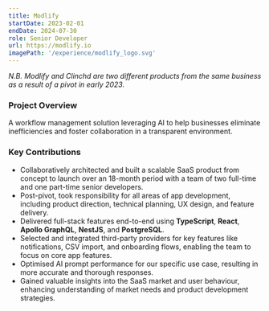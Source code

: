 ```yaml
---
title: Modlify
startDate: 2023-02-01
endDate: 2024-07-30
role: Senior Developer
url: https://modlify.io
imagePath: '/experience/modlify_logo.svg'
---
```


_N.B. Modlify and Clinchd are two different products from the same business as a result of a pivot in early 2023._

### Project Overview

A workflow management solution leveraging AI to help businesses eliminate inefficiencies and foster collaboration in a transparent environment.

### Key Contributions
- Collaboratively architected and built a scalable SaaS product from concept to launch over an 18-month period with a team of two full-time and one part-time senior developers.
- Post-pivot, took responsibility for all areas of app development, including product direction, technical planning, UX design, and feature delivery.
- Delivered full-stack features end-to-end using __TypeScript__, __React__, __Apollo GraphQL__, __NestJS__, and __PostgreSQL__.
- Selected and integrated third-party providers for key features like notifications, CSV import, and onboarding flows, enabling the team to focus on core app features.
- Optimised AI prompt performance for our specific use case, resulting in more accurate and thorough responses.
- Gained valuable insights into the SaaS market and user behaviour, enhancing understanding of market needs and product development strategies.
